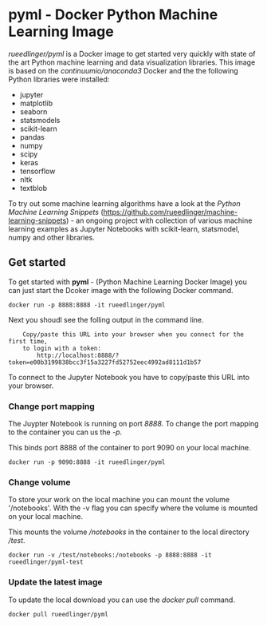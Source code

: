 # pyml - Docker Python Machine Learning Image
_rueedlinger/pyml_ is a Docker image to get started very quickly with state of the art 
Python machine learning and data visualization libraries. This image is based on the _continuumio/anaconda3_ Docker 
and the the following Python libraries were installed:

- jupyter 
- matplotlib 
- seaborn
- statsmodels
- scikit-learn 
- pandas 
- numpy 
- scipy 
- keras
- tensorflow
- nltk
- textblob

To try out some machine learning algorithms have a look at the _Python Machine Learning Snippets_ (https://github.com/rueedlinger/machine-learning-snippets) - an ongoing project with collection of various machine learning examples as Jupyter Notebooks 
with scikit-learn, statsmodel, numpy and other libraries.

## Get started

To get started with __pyml__ - (Python Machine Learning Docker Image) you can just start the Dcoker image with the following Docker command.  

    docker run -p 8888:8888 -it rueedlinger/pyml

Next you shoudl see the folling output in the command line.

        Copy/paste this URL into your browser when you connect for the first time,
        to login with a token:
            http://localhost:8888/?token=e00b3199838bcc3f15a3227fd52752eec4992ad8111d1b57

To connect to the Jupyter Notebook you have to copy/paste this URL into your browser.

### Change port mapping
The Juypter Notebook is running  on port _8888_. To change the port mapping to the 
container you can us the _-p_. 

This binds port 8888 of the container to port 9090 on your local machine.
    
    docker run -p 9090:8888 -it rueedlinger/pyml

### Change volume
To store your work on the local machine you can mount the volume '/notebooks'. 
With the -v flag you can specify where the volume is mounted on your local machine.

This mounts the volume _/notebooks_ in the container to the local directory _/test_.

    docker run -v /test/notebooks:/notebooks -p 8888:8888 -it rueedlinger/pyml-test

### Update the latest image
To update the local download you can use the _docker pull_ command.

    docker pull rueedlinger/pyml

